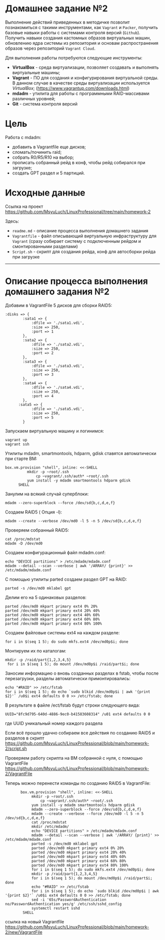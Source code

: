# **Домашнее задание №2**

Выполнение действий приведенных в методичке позволит познакомиться с такими инструментами, как `Vagrant` и `Packer`, получить базовые навыки работы с системами контроля версий (`Github`). Получить навыки создания кастомных образов виртуальных машин, обновлению ядра системы из репозитория и основам распространения образов через репозиторий `Vagrant Cloud`.

Для выполнения работы потребуются следующие инструменты:

- **VirtualBox** - среда виртуализации, позволяет создавать и выполнять виртуальные машины;
- **Vagrant** - ПО для создания и конфигурирования виртуальной среды. В данном случае в качестве среды виртуализации используется *VirtualBox*; (https://www.vagrantup.com/downloads.html)
- **mdadm** - утилита для работы с программными RAID-массивами различных уровней; 
- **Git** - система контроля версий

# **Цель**
 
Работа с mdadm:

- добавить в Vagrantfile еще дисков;
- сломать/починить raid;
- собрать R0/R5/R10 на выбор;
- прописать собранный рейд в конф, чтобы рейд собирался при загрузке;
- создать GPT раздел и 5 партиций.
 
# **Исходные данные**

Ссылка на проект https://github.com/MsyuLuch/LinuxProfessional/tree/main/homework-2

Здесь:
- `readme.md` - описание процесса выполнения домашнего задания
- `Vagrantfile` - файл описывающий виртуальную инфраструктуру для `Vagrant` (сразу собирает систему с подключенным рейдом и смонтированными разделами)
- `Script.sh` - скрипт для создания рейда, конф для автосборки рейда при загрузке

---
# **Описание процесса выполнения домашнего задания №2**

Добавим в VagrantFile 5 дисков для сборки RAID5:

```
:disks => {
        :sata1 => {
            :dfile => './sata1.vdi',
            :size => 250,
            :port => 1
        },
        :sata2 => {
            :dfile => './sata2.vdi',
            :size => 250,
            :port => 2
        },
        :sata3 => {
            :dfile => './sata3.vdi',
            :size => 250,
            :port => 3
        },
        :sata4 => {
            :dfile => './sata4.vdi',
            :size => 250,
            :port => 4
        },
      :sata5 => {
            :dfile => './sata5.vdi',
            :size => 250,
            :port => 5
        }
```

Запускаем виртуальную машину и логинимся:
```
vagrant up
vagrant ssh
```

Утилиты mdadm, smartmontools, hdparm, gdisk ставятся автоматически при старте ВМ:
```
box.vm.provision "shell", inline: <<-SHELL
	      mkdir -p ~root/.ssh
              cp ~vagrant/.ssh/auth* ~root/.ssh
	      yum install -y mdadm smartmontools hdparm gdisk
  	  SHELL
```
Занулим на всякий случай суперблоки:
```
mdadm --zero-superblock --force /dev/sd{b,c,d,e,f}
```
Создаем RAID5 ( Опция -l):
```
mdadm --create --verbose /dev/md0 -l 5 -n 5 /dev/sd{b,c,d,e,f}
```
Проверяем собранный RAID5:
```
cat /proc/mdstat
mdadm -D /dev/md0
```
Создаем конфигурационный файл mdadm.conf:
```
echo "DEVICE partitions" > /etc/mdadm/mdadm.conf
mdadm --detail --scan --verbose | awk '/ARRAY/ {print}' >> /etc/mdadm/mdadm.conf
```
С помощью утилиты parted создаем раздел GPT на RAID:
```
parted -s /dev/md0 mklabel gpt
```
Делим его на 5 одинаковых разделов:
```
parted /dev/md0 mkpart primary ext4 0% 20%
parted /dev/md0 mkpart primary ext4 20% 40%
parted /dev/md0 mkpart primary ext4 40% 60%
parted /dev/md0 mkpart primary ext4 60% 80%
parted /dev/md0 mkpart primary ext4 80% 100%
```
Cоздаем файловые системы ext4 на каждом разделе:
```
for i in $(seq 1 5); do sudo mkfs.ext4 /dev/md0p$i; done
```
Монтируем их по каталогам:
```
mkdir -p /raid/part{1,2,3,4,5}
 for i in $(seq 1 5); do mount /dev/md0p$i /raid/part$i; done
```
Заносим информацию о вновь созданных разделах в fstab, чтобы после перезагрузки, разделы автоматически примонтировались:
```
echo "#RAID" >> /etc/fstab
for i in $(seq 1 5); do echo `sudo blkid /dev/md0p$i | awk '{print $2}'` /u0$i ext4 defaults 0 0 >> /etc/fstab; done
```
В результате в файле /ect/fstab будут строки следующего вида:
```
UUID="8fc9d795-640d-4886-9ec0-b41583608314" /u01 ext4 defaults 0 0
```
где UUID уникальный номер каждого раздела

Если всё прошло удачно собираем все действия по созданию RAID5 и разделов в скрипт https://github.com/MsyuLuch/LinuxProfessional/blob/main/homework-2/script.sh

Проверяем работу скрипта на ВМ собранной с нуля, с помощью VagrantFile https://github.com/MsyuLuch/LinuxProfessional/blob/main/homework-2/VagrantFile

Теперь можно перенести команды по созданию RAID5 в VagrantFile:
```
       box.vm.provision "shell", inline: <<-SHELL
            mkdir -p ~root/.ssh
                cp ~vagrant/.ssh/auth* ~root/.ssh
            yum install -y mdadm smartmontools hdparm gdisk
            mdadm --zero-superblock --force /dev/sd{b,c,d,e,f}
            mdadm --create --verbose --force /dev/md0 -l 5 -n 5 /dev/sd{b,c,d,e,f}
            cat /proc/mdstat
            mkdir /etc/mdadm/
            echo "DEVICE partitions" > /etc/mdadm/mdadm.conf
            mdadm --detail --scan --verbose | awk '/ARRAY/ {print}' >> /etc/mdadm/mdadm.conf
            parted -s /dev/md0 mklabel gpt
            parted /dev/md0 mkpart primary ext4 0% 20%
            parted /dev/md0 mkpart primary ext4 20% 40%
            parted /dev/md0 mkpart primary ext4 40% 60%
            parted /dev/md0 mkpart primary ext4 60% 80%
            parted /dev/md0 mkpart primary ext4 80% 100%
            for i in $(seq 1 5); do sudo mkfs.ext4 /dev/md0p$i; done
            mkdir -p /raid/part{1,2,3,4,5}
            for i in $(seq 1 5); do mount /dev/md0p$i /raid/part$i; done
            echo "#RAID" >> /etc/fstab
            for i in $(seq 1 5); do echo `sudo blkid /dev/md0p$i | awk '{print $2}'` /u0$i ext4 defaults 0 0 >> /etc/fstab; done
            sed -i '65s/PasswordAuthentication no/PasswordAuthentication yes/g' /etc/ssh/sshd_config
            systemctl restart sshd
        SHELL
```
ссылка на новый Vagrantfile https://github.com/MsyuLuch/LinuxProfessional/blob/main/homework-2/new/VagrantFile

